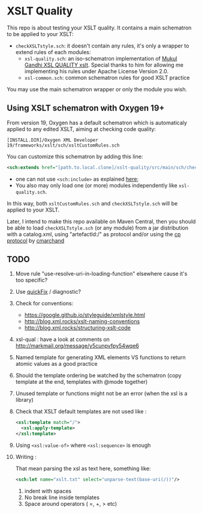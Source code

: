 # XSLT Quality

This repo is about testing your XSLT quality.
It contains a main schematron to be applied to your XSLT:

- `checkXSLTstyle.sch`: it doesn't contain any rules, it's only a wrapper to extend rules of each modules:
  - `xsl-quality.sch`: an iso-schematron implementation of [Mukul Gandhi XSL QUALITY xslt](http://gandhimukul.tripod.com/xslt/xslquality.html). 
     Special thanks to him for allowing me implementing his rules under Apache License Version 2.0.
  - `xsl-common.sch`: common schematron rules for good XSLT practice

You may use the main schematron wrapper or only the module you wish.

## Using XSLT schematron with Oxygen 19+ 

From version 19, Oxygen has a default schematron which is automaticaly applied to any edited XSLT, aiming at checking code quality:

`[INSTALL.DIR]/Oxygen XML Developer 19/frameworks/xslt/sch/xsltCustomRules.sch`

You can customize this schematron by adding this line: 

```xml
<sch:extends href="[path.to.local.clone]/xslt-quality/src/main/sch/checkXSLTstyle.sch"/>
```

- one can not use `<sch:include>` as explained [here](https://www.oxygenxml.com/forum/topic6804.html);
- You also may only load one (or more) modules independently like `xsl-quality.sch`.

In this way, both `xsltCustomRules.sch` and `checkXSLTstyle.sch` will be applied to your XSLT.

Later, I intend to make this repo available on Maven Central, then you should be able to load `checkXSLTstyle.sch` (or any module) from a jar distribution with a catalog.xml, using "artefactId:/" as protocol and/or using the 
[cp protocol](https://github.com/cmarchand/cp-protocol) by [cmarchand](https://github.com/cmarchand)

## TODO

1. Move rule "use-resolve-uri-in-loading-function" elsewhere cause it's too specific?
1. Use [quickFix](http://www.schematron-quickfix.com/quickFix/guide.html) / diagnostic?
1. Check for conventions: 
    - https://google.github.io/styleguide/xmlstyle.html
    - http://blog.xml.rocks/xslt-naming-conventions
    - http://blog.xml.rocks/structuring-xslt-code
1. xsl-qual : have a look at comments on http://markmail.org/message/y5cunpvfpy54wqe6
1. Named template for generating XML elements VS functions to return atomic values as a good practice
1. Should the template ordering be watched by the schematron (copy template at the end, templates with @mode together)
1. Unused template or functions might not be an error (when the xsl is a library)
1. Check that XSLT default templates are not used like :

    ```xml 
    <xsl:template match="/">
      <xsl:apply-template>
    </xsl:template>
    ```

1. Using `<xsl:value-of>` where `<xsl:sequence>` is enough
1. Writing :

   That mean parsing the xsl as text here, something like:
   
    ```xml 
    <sch:let name="xslt.txt" select="unparse-text(base-uri(/))"/>
    ```
   
    1. indent with spaces 
    1. No break line inside templates
    1. Space around operators ( =, +, > etc)